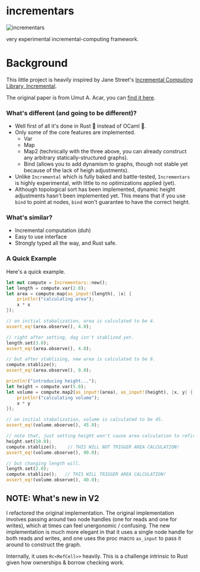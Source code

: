 # incrementars

![incrementars](https://github.com/YilunAllenChen/incrementars/assets/32376517/3151ae7f-b7c4-436f-a0f5-5595af5bfafb)

very experimental incremental-computing framework.

# Background

This little project is heavily inspired by Jane Street's [Incremental Computing Library, Incremental](https://github.com/janestreet/incremental).

The original paper is from Umut A. Acar, you can [find it here](https://drive.google.com/file/d/19UcnvDS1_6opK5qZcceuDjHTLmG_9Ovf/view).

### What's different (and going to be different)?

- Well first of all it's done in Rust 🦀 instead of OCaml 🐫.
- Only some of the core features are implemented.
  - Var
  - Map
  - Map2 (technically with the three above, you can already construct any arbitrary statically-structured graphs).
  - Bind (allows you to add dynamism to graphs, though not stable yet because of the lack of heigh adjustments).
- Unlike `Incremental` which is fully baked and battle-tested, `Incrementars` is highly experimental, with little to no optimizations applied (yet).
- Although topological sort has been implemented, dynamic height adjustments hasn't been implemented yet. This means that if you use `bind` to point at nodes, `bind` won't guarantee to have the correct height.

### What's similar?

- Incremental computation (duh)
- Easy to use interface
- Strongly typed all the way, and Rust safe.

### A Quick Example

Here's a quick example.

```rust
let mut compute = Incrementars::new();
let length = compute.var(2.0);
let area = compute.map(as_input!(length), |x| {
    println!("calculating area");
    x * x
});

// on initial stabalization, area is calculated to be 4.
assert_eq!(area.observe(), 4.0);

// right after setting, dag isn't stablized yet.
length.set(3.0);
assert_eq!(area.observe(), 4.0);

// but after stablizing, new area is calculated to be 9.
compute.stablize();
assert_eq!(area.observe(), 9.0);

println!("introducing height...");
let height = compute.var(5.0);
let volume = compute.map2(as_input!(area), as_input!(height), |x, y| {
    println!("calculating volume");
    x * y
});

// on initial stabalization, volume is calculated to be 45.
assert_eq!(volume.observe(), 45.0);

// note that, just setting height won't cause area calculation to refire!
height.set(10.0);
compute.stablize();    // THIS WILL NOT TRIGGER AREA CALCULATION!
assert_eq!(volume.observe(), 90.0);

// but changing length will.
length.set(2.0);
compute.stablize();   // THIS WILL TRIGGER AREA CALCULATION!
assert_eq!(volume.observe(), 40.0);
```

## NOTE: What's new in V2

I refactored the original implementation. The original implementation involves passing around two node handles (one
for reads and one for writes), which at times can feel unergonomic / confusing. The new implementation is much more
elegant in that it uses a single node handle for both reads and writes, and one uses the proc macro `as_input` to pass
it around to construct the graph.

Internally, it uses `Rc<RefCell>>` heavily. This is a challenge intrinsic to Rust given how ownerships & borrow checking
work.
